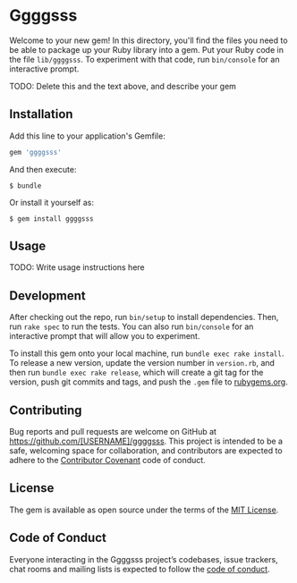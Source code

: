 # Ggggsss

Welcome to your new gem! In this directory, you'll find the files you need to be able to package up your Ruby library into a gem. Put your Ruby code in the file `lib/ggggsss`. To experiment with that code, run `bin/console` for an interactive prompt.

TODO: Delete this and the text above, and describe your gem

## Installation

Add this line to your application's Gemfile:

```ruby
gem 'ggggsss'
```

And then execute:

    $ bundle

Or install it yourself as:

    $ gem install ggggsss

## Usage

TODO: Write usage instructions here

## Development

After checking out the repo, run `bin/setup` to install dependencies. Then, run `rake spec` to run the tests. You can also run `bin/console` for an interactive prompt that will allow you to experiment.

To install this gem onto your local machine, run `bundle exec rake install`. To release a new version, update the version number in `version.rb`, and then run `bundle exec rake release`, which will create a git tag for the version, push git commits and tags, and push the `.gem` file to [rubygems.org](https://rubygems.org).

## Contributing

Bug reports and pull requests are welcome on GitHub at https://github.com/[USERNAME]/ggggsss. This project is intended to be a safe, welcoming space for collaboration, and contributors are expected to adhere to the [Contributor Covenant](http://contributor-covenant.org) code of conduct.

## License

The gem is available as open source under the terms of the [MIT License](https://opensource.org/licenses/MIT).

## Code of Conduct

Everyone interacting in the Ggggsss project’s codebases, issue trackers, chat rooms and mailing lists is expected to follow the [code of conduct](https://github.com/[USERNAME]/ggggsss/blob/master/CODE_OF_CONDUCT.md).
